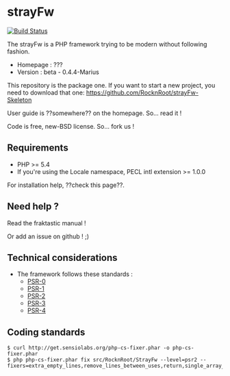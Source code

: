 # strayFw

[![Build Status](https://travis-ci.org/RocknRoot/strayFw.png?branch=master)](https://travis-ci.org/RocknRoot/strayFw)

The strayFw is a PHP framework trying to be modern without following fashion.

* Homepage : ???
* Version : beta - 0.4.4-Marius

This repository is the package one. If you want to start a new project, you need to download that one: https://github.com/RocknRoot/strayFw-Skeleton

User guide is ??somewhere?? on the homepage. So... read it !

Code is free, new-BSD license. So... fork us !

## Requirements

* PHP >= 5.4
* If you're using the Locale namespace, PECL intl extension >= 1.0.0

For installation help, ??check this page??.

## Need help ?

Read the fraktastic manual !

Or add an issue on github ! ;)

## Technical considerations

* The framework follows these standards :
    * [PSR-0](https://github.com/php-fig/fig-standards/blob/master/accepted/PSR-0.md 'PSR-0')
    * [PSR-1](https://github.com/php-fig/fig-standards/blob/master/accepted/PSR-1-basic-coding-standard.md 'PSR-1')
    * [PSR-2](https://github.com/php-fig/fig-standards/blob/master/accepted/PSR-2-coding-style-guide.md 'PSR-2')
    * [PSR-3](https://github.com/php-fig/fig-standards/blob/master/accepted/PSR-3-logger-interface.md 'PSR-3')
    * [PSR-4](https://github.com/php-fig/fig-standards/blob/master/accepted/PSR-4-autoloader.md 'PSR-4')

## Coding standards

    $ curl http://get.sensiolabs.org/php-cs-fixer.phar -o php-cs-fixer.phar
    $ php php-cs-fixer.phar fix src/RocknRoot/StrayFw --level=psr2 --fixers=extra_empty_lines,remove_lines_between_uses,return,single_array_no_trailing_comma,spaces_before_semicolon,spaces_cast,unused_use,whitespacy_lines,concat_with_spaces,ordered_use
